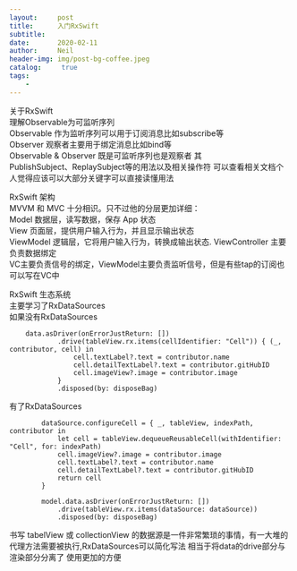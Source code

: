 ```yaml
---
layout:     post
title:      入门RxSwift
subtitle:	  
date:       2020-02-11
author:     Neil
header-img: img/post-bg-coffee.jpeg
catalog: 	 true
tags:
    - 
---
```


关于RxSwift  
理解Observable为可监听序列  
Observable 作为监听序列可以用于订阅消息比如subscribe等  
Observer 观察者主要用于绑定消息比如bind等  
Observable & Observer 既是可监听序列也是观察者 其  
PublishSubject、ReplaySubject等的用法以及相关操作符 可以查看相关文档个人觉得应该可以大部分关键字可以直接读懂用法

RxSwift 架构  
MVVM 和 MVC 十分相识。只不过他的分层更加详细：  
Model 数据层，读写数据，保存 App 状态  
View 页面层，提供用户输入行为，并且显示输出状态  
ViewModel 逻辑层，它将用户输入行为，转换成输出状态. 
ViewController 主要负责数据绑定  
VC主要负责信号的绑定，ViewModel主要负责监听信号，但是有些tap的订阅也可以写在VC中

RxSwift 生态系统  
主要学习了RxDataSources  
如果没有RxDataSources

```
    data.asDriver(onErrorJustReturn: [])
            .drive(tableView.rx.items(cellIdentifier: "Cell")) { (_, contributor, cell) in
                cell.textLabel?.text = contributor.name
                cell.detailTextLabel?.text = contributor.gitHubID
                cell.imageView?.image = contributor.image
            }
            .disposed(by: disposeBag)
```
有了RxDataSources

```
        dataSource.configureCell = { _, tableView, indexPath, contributor in
            let cell = tableView.dequeueReusableCell(withIdentifier: "Cell", for: indexPath)
            cell.imageView?.image = contributor.image
            cell.textLabel?.text = contributor.name
            cell.detailTextLabel?.text = contributor.gitHubID
            return cell
        }

        model.data.asDriver(onErrorJustReturn: [])
            .drive(tableView.rx.items(dataSource: dataSource))
            .disposed(by: disposeBag)
```
书写 tabelView 或 collectionView 的数据源是一件非常繁琐的事情，有一大堆的代理方法需要被执行,RxDataSources可以简化写法 相当于将data的drive部分与渲染部分分离了 使用更加的方便